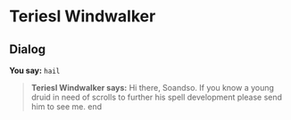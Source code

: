 # Teriesl Windwalker


## Dialog

**You say:** `hail`



>**Teriesl Windwalker says:** Hi there, Soandso. If you know a young druid in need of scrolls to further his spell development please send him to see me.
end
